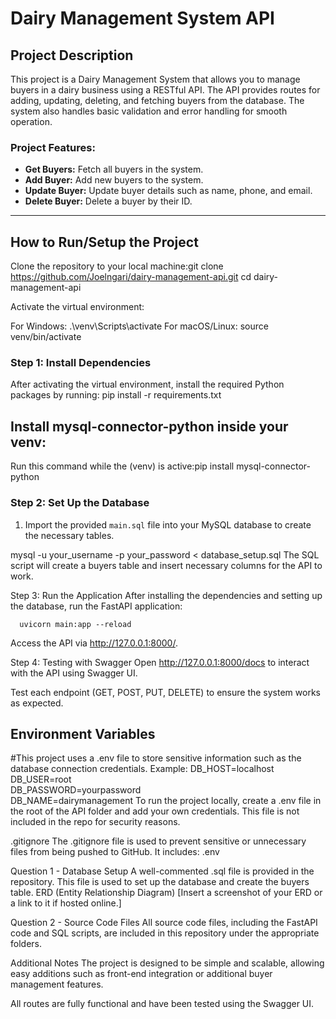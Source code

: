 
# **Dairy Management System API**

## **Project Description**

This project is a Dairy Management System that allows you to manage buyers in a dairy business using a RESTful API. The API provides routes for adding, updating, deleting, and fetching buyers from the database. The system also handles basic validation and error handling for smooth operation.

### Project Features:

- **Get Buyers:** Fetch all buyers in the system.
- **Add Buyer:** Add new buyers to the system.
- **Update Buyer:** Update buyer details such as name, phone, and email.
- **Delete Buyer:** Delete a buyer by their ID.

---

## How to Run/Setup the Project
Clone the repository to your local machine:git clone https://github.com/Joelngari/dairy-management-api.git
cd dairy-management-api


Activate the virtual environment:

   For Windows:   .\venv\Scripts\activate
   For macOS/Linux:  source venv/bin/activate


### Step 1: Install Dependencies
After activating the virtual environment, install the required Python packages by running: pip install -r requirements.txt
## Install mysql-connector-python inside your venv:
Run this command while the (venv) is active:pip install mysql-connector-python


### Step 2: Set Up the Database

1. Import the provided `main.sql` file into your MySQL database to create the necessary tables.


mysql -u your_username -p your_password < database_setup.sql
The SQL script will create a buyers table and insert necessary columns for the API to work.

Step 3: Run the Application
After installing the dependencies and setting up the database, run the FastAPI application:

      uvicorn main:app --reload


Access the API via http://127.0.0.1:8000/.

Step 4: Testing with Swagger
Open http://127.0.0.1:8000/docs to interact with the API using Swagger UI.

Test each endpoint (GET, POST, PUT, DELETE) to ensure the system works as expected.
## Environment Variables
#This project uses a .env file to store sensitive information such as the database connection credentials. Example:
DB_HOST=localhost  
DB_USER=root  
DB_PASSWORD=yourpassword  
DB_NAME=dairymanagement
To run the project locally, create a .env file in the root of the API folder and add your own credentials. This file is not included in the repo for security reasons.

.gitignore
The .gitignore file is used to prevent sensitive or unnecessary files from being pushed to GitHub.
It includes:  .env

Question 1 - Database Setup
A well-commented .sql file is provided in the repository. This file is used to set up the database and create the buyers table.
ERD (Entity Relationship Diagram)
[Insert a screenshot of your ERD or a link to it if hosted online.]

Question 2 - Source Code Files
All source code files, including the FastAPI code and SQL scripts, are included in this repository under the appropriate folders.

Additional Notes
The project is designed to be simple and scalable, allowing easy additions such as front-end integration or additional buyer management features.

All routes are fully functional and have been tested using the Swagger UI.





